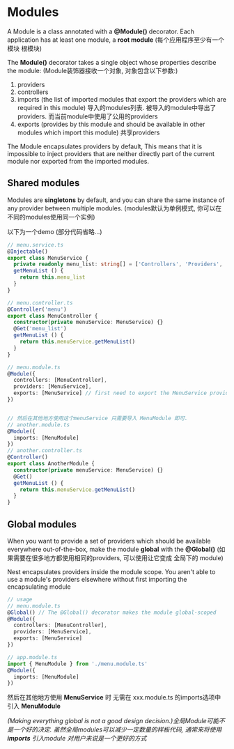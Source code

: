 # Modules

  A Module is a class annotated with a **@Module()** decorator. Each application has at least one module, a **root module**
  (每个应用程序至少有一个模块 根模块)

  The **Module()** decorator takes a single object whose properties describe the module:
  (Module装饰器接收一个对象, 对象包含以下参数:)
1. providers
2. controllers
3. imports  (the list of imported modules that export the providers which are required in this module)
  导入的modules列表. 被导入的module中导出了providers. 而当前module中使用了公用的providers
4. exports (provides by this module and should be available in other modules which import this module) 共享providers

  The Module encapsulates providers by default, This means that it is impossible to inject providers that are neither directly part of the
  current module nor exported from the imported modules. 

## Shared modules

  Modules are **singletons** by default, and you can share the same instance of any provider between multiple modules.
  (modules默认为单例模式, 你可以在不同的modules使用同一个实例)

  以下为一个demo (部分代码省略...)
```ts
// menu.service.ts
@Injectable()
export class MenuService {
  private readonly menu_list: string[] = ['Controllers', 'Providers', 'Modules']
  getMenuList () {
    return this.menu_list
  }
}

// menu.controller.ts
@Controller('menu')
export class MenuController {
  constructor(private menuService: MenuService) {}
  @Get('menu_list')
  getMenuList () {
    return this.menuService.getMenuList()
  }
}

// menu.module.ts
@Module({
  controllers: [MenuController],
  providers: [MenuService],
  exports: [MenuService] // first need to export the MenuService provider
})


// 然后在其他地方使用这个menuService 只需要导入 MenuModule 即可.
// another.module.ts
@Module({
  imports: [MenuModule]
})
// another.controller.ts
@Controller()
export class AnotherModule {
  constructor(private menuService: MenuService) {}
  @Get()
  getMenuList () {
    return this.menuService.getMenuList()
  }
}
```

## Global modules

  When you want to provide a set of providers which should be available everywhere out-of-the-box, make the module **global** with
  the **@Global()**
  (如果需要在很多地方都使用相同的providers, 可以使用让它变成 全局下的 module)

  Nest encapsulates providers inside the module scope. You aren't able to use a module's providers elsewhere without first importing the encapsulating module

```ts
// usage
// menu.module.ts
@Global() // The @Global() decorator makes the module global-scoped
@Module({
  controllers: [MenuController],
  providers: [MenuService],
  exports: [MenuService]
})

// app.module.ts
import { MenuModule } from './menu.module.ts'
@Module({
  imports: [MenuModule]
})
```
  然后在其他地方使用 **MenuService** 时 无需在 xxx.module.ts 的imports选项中引入 **MenuModule**

*(Making everything global is not a good design decision.)全局Module可能不是一个好的决定. 虽然全局modules可以减少一定数量的样板代码, 通常来将使用 **imports** 引入module 对用户来说是一个更好的方式*